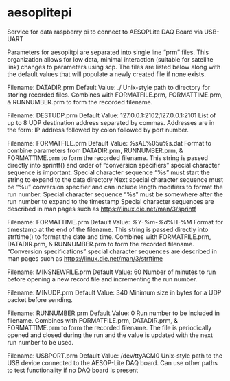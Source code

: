 # aesoplitepi
Service for data raspberry pi to connect to AESOPLite DAQ Board via USB-UART

Parameters for aesoplitpi are separated into single line “prm” files. This organization allows for low data, minimal interaction (suitable for satellite link) changes to parameters using scp. The files are listed below along with the default values that will populate a newly created file if none exists.

Filename: DATADIR.prm			Default Value: ./
Unix-style path to directory for storing recorded files. Combines with FORMATFILE.prm, FORMATTIME.prm, & RUNNUMBER.prm to form the recorded filename.

Filename: DESTUDP.prm			Default Value: 127.0.0.1:2102,127.0.0.1:2101
	List of up to 8 UDP destination address separated by commas. Addresses are in the form: IP address followed by colon followed by port number.

Filename: FORMATFILE.prm		Default Value: %sAL%05u%s.dat
	Format to combine parameters from DATADIR.prm, RUNNUMBER.prm, & FORMATTIME.prm to form the recorded filename. This string is passed directly into sprintf() and order of “conversion specifiers” special character sequence is important. 
Special character sequence “%s” must start the string to expand to the data directory 
Next special character sequence must be “%u” conversion specifier and can include length modifiers to format the run number.
Special character sequence “%s” must be somewhere after the run number to expand to the timestamp 
Special character sequences are described in man pages such as https://linux.die.net/man/3/sprintf

Filename: FORMATTIME.prm		Default Value: _%Y-%m-%d_%H-%M
	Format for timestamp at the end of the filename. This string is passed directly into strftime() to format the date and time. Combines with FORMATFILE.prm, DATADIR.prm, & RUNNUMBER.prm to form the recorded filename. “Conversion specifications” special character sequences are described in man pages such as https://linux.die.net/man/3/strftime

Filename: MINSNEWFILE.prm		Default Value: 60
Number of minutes to run before opening a new record file and incrementing the run number.

Filename: MINUDP.prm			Default Value: 340
	Minimum size in bytes for a UDP packet before sending.

Filename: RUNNUMBER.prm		Default Value: 0
	Run number to be included in filename. Combines with FORMATFILE.prm, DATADIR.prm, & FORMATTIME.prm to form the recorded filename. The file is periodically opened and closed during the run and the value is updated with the next run number to be used.

Filename: USBPORT.prm		Default Value: /dev/ttyACM0
	Unix-style path to the USB device connected to the AESOP-Lite DAQ board. Can use other paths to test functionality if no DAQ board is present
